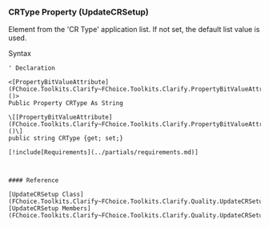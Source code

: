 ﻿### CRType Property (UpdateCRSetup)

Element from the 'CR Type' application list. If not set, the default list value is used.

Syntax

```vbnet
' Declaration

<[PropertyBitValueAttribute](FChoice.Toolkits.Clarify~FChoice.Toolkits.Clarify.PropertyBitValueAttribute.md)()>
Public Property CRType As String

\[[PropertyBitValueAttribute](FChoice.Toolkits.Clarify~FChoice.Toolkits.Clarify.PropertyBitValueAttribute.md)()\]
public string CRType {get; set;}

[!include[Requirements](../partials/requirements.md)]



#### Reference

[UpdateCRSetup Class](FChoice.Toolkits.Clarify~FChoice.Toolkits.Clarify.Quality.UpdateCRSetup.md)  
[UpdateCRSetup Members](FChoice.Toolkits.Clarify~FChoice.Toolkits.Clarify.Quality.UpdateCRSetup_members.md)